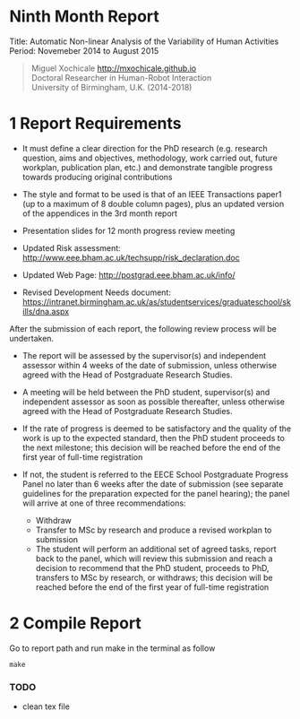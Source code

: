 
Ninth Month Report
==================

Title: Automatic Non-linear Analysis of the Variability of Human Activities  
Period: Novemeber 2014 to August 2015


> Miguel Xochicale <http://mxochicale.github.io>  
> Doctoral Researcher in Human-Robot Interaction   
> University of Birmingham, U.K. (2014-2018)  


# 1 Report Requirements
* It must define a clear direction for the PhD research (e.g. research question, aims and objectives, methodology, work carried out, future workplan, publication plan, etc.) and demonstrate tangible progress towards producing original contributions

* The style and format to be used is that of an IEEE Transactions paper1 (up to a maximum of 8 double column pages), plus an updated version of the appendices in the 3rd month report

* Presentation slides for 12 month progress review meeting

* Updated Risk assessment: http://www.eee.bham.ac.uk/techsupp/risk_declaration.doc

* Updated Web Page: http://postgrad.eee.bham.ac.uk/info/

* Revised Development Needs document: https://intranet.birmingham.ac.uk/as/studentservices/graduateschool/skills/dna.aspx



After the submission of each report, the following review process will be undertaken.

* The report will be assessed by the supervisor(s) and independent assessor within 4 weeks of the date of submission, unless otherwise agreed with the Head of Postgraduate Research Studies.

* A meeting will be held between the PhD student, supervisor(s) and independent assessor as soon as possible thereafter, unless otherwise agreed with the Head of Postgraduate Research Studies.

* If the rate of progress is deemed to be satisfactory and the quality of the work is up to the expected standard, then the PhD student proceeds to the next milestone; this decision will be reached before the end of the first year of full-time registration

* If not, the student is referred to the EECE School Postgraduate Progress Panel no later than 6 weeks after the date of submission (see separate guidelines for the preparation expected for the panel hearing); the panel will arrive at one of three recommendations:
  * Withdraw
  * Transfer to MSc by research and produce a revised workplan to submission  
  * The student will perform an additional set of agreed tasks, report back to the panel, which will review this submission and reach a decision to recommend that the PhD student, proceeds to PhD, transfers to MSc by research, or withdraws; this decision will be reached before the end of the first year of full-time registration






# 2 Compile Report
Go to report path and run make in the terminal as follow
  ```
  make
  ```


### TODO
  * clean tex file
